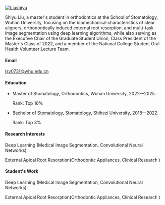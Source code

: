 
[![Liushiyu](https://img.shields.io/badge/Liushiyu-Wechat-green?logo=wechat)](https://docs.qq.com/doc/DSUFJZ2xkYWplSk10)



Shiyu Liu, a master's student in orthodontics at the School of Stomatology, Wuhan University, focusing on the biomechanical characteristics of clear aligners, orthodontically induced external root resorption, and multi-task image segmentation using deep learning algorithms, while also serving as the Executive Chair of the Graduate Student Union, Class President of the Master's Class of 2022, and a member of the National College Student Oral Health Volunteer Lecture Team.

#### Email
lsy0731@whu.edu.cn

#### Education
- Master of Stomatology, Orthodontics, Wuhan University, 2022—2025 .

  Rank: Top 10%

- Bachelor of Stomatology, Stomatology, Shihezi University, 2018—2022.

  Rank: Top 3%

#### Research Interests
Deep Learning (Medical Image Segmentation, Convolutional Neural Networks)

External Apical Root Resorption(Orthodontic Appliances, Clinical Research )

#### Student's Work
Deep Learning (Medical Image Segmentation, Convolutional Neural Networks)

External Apical Root Resorption(Orthodontic Appliances, Clinical Research )
